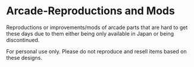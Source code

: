 # Arcade-Reproductions and Mods
Reproductions or improvements/mods of arcade parts that are hard to get these days due to them either being only available in Japan or being discontinued. 


For personal use only. Please do not reproduce and resell items based on these designs. 
